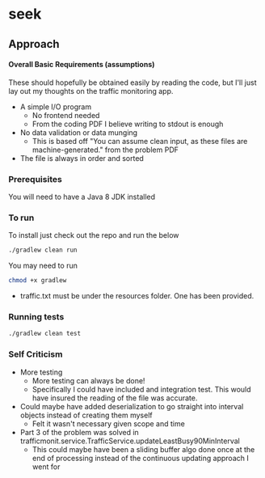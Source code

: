 # seek

## Approach

#### Overall Basic Requirements (assumptions)
These should hopefully be obtained easily by reading the code, but I'll just lay out my thoughts
on the traffic monitoring app.

- A simple I/O program
  - No frontend needed
  - From the coding PDF I believe writing to stdout is enough
- No data validation or data munging
  - This is based off "You can assume clean input, as these files are machine-generated." from the problem PDF
- The file is always in order and sorted

### Prerequisites
You will need to have a Java 8 JDK installed

### To run
To install just check out the repo and run the below
```bash
./gradlew clean run
```
You may need to run
```bash
chmod +x gradlew
```
- traffic.txt must be under the resources folder. One has been provided.

### Running tests
```bash
./gradlew clean test 
```

### Self Criticism
- More testing
  - More testing can always be done!
  - Specifically I could have included and integration test. This would have insured the reading of the file was accurate.
- Could maybe have added deserialization to go straight into interval objects instead of creating them myself
  - Felt it wasn't necessary given scope and time
- Part 3 of the problem was solved in trafficmonit.service.TrafficService.updateLeastBusy90MinInterval
  - This could maybe have been a sliding buffer algo done once at the end of processing instead of the continuous updating approach I went for
